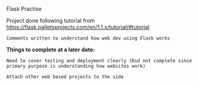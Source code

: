 Flask Practise

Project done following tutorial from https://flask.palletsprojects.com/en/1.1.x/tutorial/#tutorial

	Comments written to understand how web dev using Flask works

**Things to complete at a later date:**  

	Need to cover testing and deployment clearly (Did not complete since primary purpose is understanding how websites work)

	Attach other web based projects to the side
